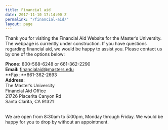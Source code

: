```yaml
---
title: Financial aid
date: 2017-11-10 17:14:00 Z
permalink: "/financial-aid/"
layout: page
---
```


Thank you for visiting the Financial Aid Website for the Master’s University. The webpage is currently under construction. If you have questions regarding financial aid, we would be happy to assist you. Please contact us by one of the options below:<br />

**Phone:** 800-568-6248 or 661-362-2290 <br />
**Email:** financialaid@masters.edu<br />
**Fax: **661-362-2693<br />
**Address**:<br />
The Master’s University<br />
Financial Aid Office<br />
21726 Placerita Canyon Rd<br />
Santa Clarita, CA 91321<br /><br />

We are open from 8:30am to 5:00pm, Monday through Friday. We would be happy for you to drop by without an appointment.